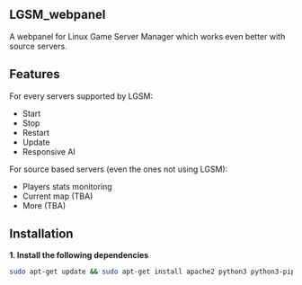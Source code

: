 ## LGSM_webpanel

A webpanel for Linux Game Server Manager which works even better with source servers.


## Features

For every servers supported by LGSM:

* Start
* Stop
* Restart
* Update
* Responsive AI

For source based servers (even the ones not using LGSM):

* Players stats monitoring
* Current map (TBA)
* More (TBA)

## Installation

**1. Install the following dependencies**

```sh
sudo apt-get update && sudo apt-get install apache2 python3 python3-pip libapache2-mod-wsgi-py3
```
